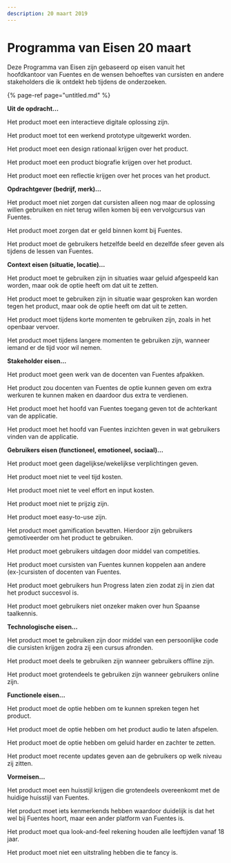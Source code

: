 ```yaml
---
description: 20 maart 2019
---
```


# Programma van Eisen 20 maart

Deze Programma van Eisen zijn gebaseerd op eisen vanuit het hoofdkantoor van Fuentes en de wensen behoeftes van cursisten en andere stakeholders die ik ontdekt heb tijdens de onderzoeken. 

{% page-ref page="untitled.md" %}

**Uit de opdracht…**

Het product moet een interactieve digitale oplossing zijn.

Het product moet tot een werkend prototype uitgewerkt worden.

Het product moet een design rationaal krijgen over het product.

Het product moet een product biografie krijgen over het product.

Het product moet een reflectie krijgen over het proces van het product.

**Opdrachtgever \(bedrijf, merk\)…**

Het product moet niet zorgen dat cursisten alleen nog maar de oplossing willen gebruiken en niet terug willen komen bij een vervolgcursus van Fuentes.

Het product moet zorgen dat er geld binnen komt bij Fuentes.

Het product moet de gebruikers hetzelfde beeld en dezelfde sfeer geven als tijdens de lessen van Fuentes.

**Context eisen \(situatie, locatie\)…**

Het product moet te gebruiken zijn in situaties waar geluid afgespeeld kan worden, maar ook de optie heeft om dat uit te zetten.

Het product moet te gebruiken zijn in situatie waar gesproken kan worden tegen het product, maar ook de optie heeft om dat uit te zetten.

Het product moet tijdens korte momenten te gebruiken zijn, zoals in het openbaar vervoer.

Het product moet tijdens langere momenten te gebruiken zijn, wanneer iemand er de tijd voor wil nemen.

**Stakeholder eisen…**

Het product moet geen werk van de docenten van Fuentes afpakken.

Het product zou docenten van Fuentes de optie kunnen geven om extra werkuren te kunnen maken en daardoor dus extra te verdienen.

Het product moet het hoofd van Fuentes toegang geven tot de achterkant van de applicatie.

Het product moet het hoofd van Fuentes inzichten geven in wat gebruikers vinden van de applicatie.

**Gebruikers eisen \(functioneel, emotioneel, sociaal\)…**

Het product moet geen dagelijkse/wekelijkse verplichtingen geven.

Het product moet niet te veel tijd kosten.

Het product moet niet te veel effort en input kosten.

Het product moet niet te prijzig zijn.

Het product moet easy-to-use zijn.

Het product moet gamification bevatten. Hierdoor zijn gebruikers gemotiveerder om het product te gebruiken.

Het product moet gebruikers uitdagen door middel van competities.

Het product moet cursisten van Fuentes kunnen koppelen aan andere \(ex-\)cursisten of docenten van Fuentes.

Het product moet gebruikers hun Progress laten zien zodat zij in zien dat het product succesvol is.

Het product moet gebruikers niet onzeker maken over hun Spaanse taalkennis.

**Technologische eisen…**

Het product moet te gebruiken zijn door middel van een persoonlijke code die cursisten krijgen zodra zij een cursus afronden.

Het product moet deels te gebruiken zijn wanneer gebruikers offline zijn.

Het product moet grotendeels te gebruiken zijn wanneer gebruikers online zijn.

**Functionele eisen…**

Het product moet de optie hebben om te kunnen spreken tegen het product.

Het product moet de optie hebben om het product audio te laten afspelen.

Het product moet de optie hebben om geluid harder en zachter te zetten.

Het product moet recente updates geven aan de gebruikers op welk niveau zij zitten.

**Vormeisen…**

Het product moet een huisstijl krijgen die grotendeels overeenkomt met de huidige huisstijl van Fuentes.

Het product moet iets kenmerkends hebben waardoor duidelijk is dat het wel bij Fuentes hoort, maar een ander platform van Fuentes is.

Het product moet qua look-and-feel rekening houden alle leeftijden vanaf 18 jaar.

Het product moet niet een uitstraling hebben die te fancy is.

